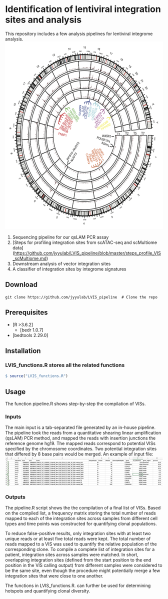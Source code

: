 # Identification of lentiviral integration sites and analysis
This repository includes a few analysis pipelines for lentiviral integrome analysis.
<img src="./img/track.png" width="600" height="600">

1. Sequencing pipeline for our qsLAM PCR assay
2. [Steps for profiling integration sites from scATAC-seq and scMultiome data] (https://github.com/jyyulab/LVIS_pipeline/blob/master/steps_profile_VIS_scMultiome.md)
4. Downstream analysis of vector integration sites
5. A classifier of integration sites by integrome signatures


## Download
```git clone https://github.com/jyyulab/LVIS_pipeline  # Clone the repo```

## Prerequisites
* [R >3.6.2]
	* [bedr 1.0.7]
* [bedtools 2.29.0]

## Installation
### LVIS_functions.R stores all the related functions

```R
$ source("LVIS_functions.R")
```

## Usage
The function pipeline.R shows step-by-step the compilation of VISs.

### Inputs
The main input is a tab-separated file generated by an in-house pipeline. The pipeline took the reads from a quantitative shearing linear amplification (qsLAM) PCR method, and mapped the reads with insertion junctions the reference genome hg19. The mapped reads correspond to potential VISs specified by the chromosome coordinates. Two potential integration sites that differed by 8 base pairs would be merged. 
An example of input file:
![picture2](./img/sample_input.png)

### Outputs
The pipeline.R script shows the the compilation of a final list of VISs. Based on the compiled list, a frequency matrix storing the total number of reads mapped to each of the integration sites across samples from different cell types and time points was constructed for quantifying clonal populations.

To reduce false-positive results, only integration sites with at least two unique reads or at least five total reads were kept. The total number of reads mapped to a VIS was used to quantify the relative population of the corresponding clone. To compile a complete list of integration sites for a patient, integration sites across samples were matched. In short, overlapping integration sites (defined from the start position to the end position in the VIS calling output) from different samples were considered to be the same site, even though the procedure might potentially merge a few integration sites that were close to one another. 

The functions in LVIS_functions.R. can further be used for determining hotspots and quantifying clonal diversity.

